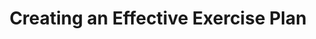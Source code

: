 ---
title: "Creating an Effective Exercise Plan"
description: "A guide to developing a personalized exercise plan that fits your goals, fitness level, and lifestyle."
tags: [exercise plan, fitness plan, workout routine, exercise, fitness]
disclaimer: "This information is for educational purposes only. Consult with a healthcare professional or certified fitness trainer before starting any new exercise program."
---